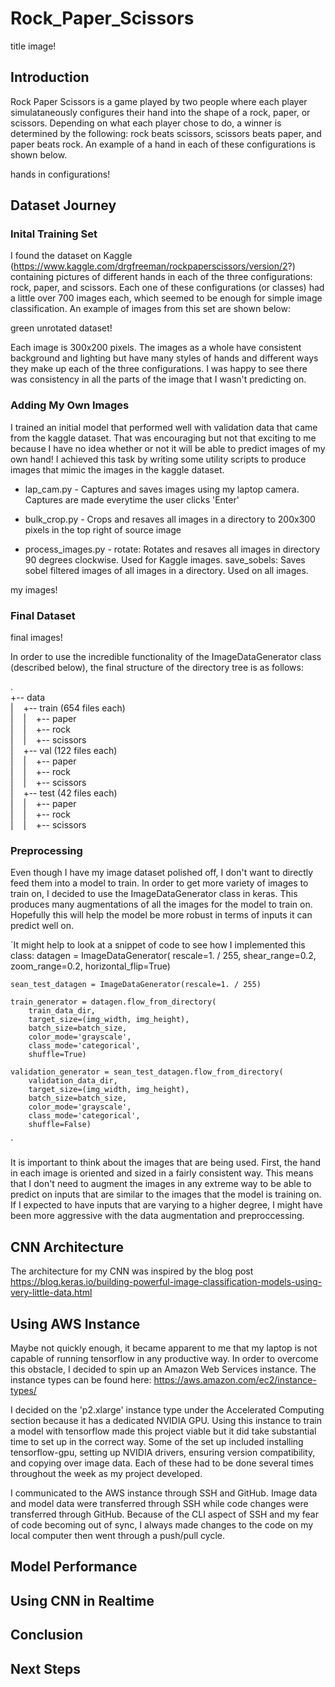 # Rock_Paper_Scissors

title image!

## Introduction

Rock Paper Scissors is a game played by two people where each player simulataneously configures their hand into the shape of a rock, paper, or scissors. Depending on what each player chose to do, a winner is determined by the following: rock beats scissors, scissors beats paper, and paper beats rock. An example of a hand in each of these configurations is shown below.

hands in configurations!

## Dataset Journey
### Inital Training Set

I found the dataset on Kaggle (https://www.kaggle.com/drgfreeman/rockpaperscissors/version/2?) containing pictures of different hands in each of the three configurations: rock, paper, and scissors. Each one of these configurations (or classes) had a little over 700 images each, which seemed to be enough for simple image classification. An example of images from this set are shown below:

green unrotated dataset!

Each image is 300x200 pixels. The images as a whole have consistent background and lighting but have many styles of hands and different ways they make up each of the three configurations. I was happy to see there was consistency in all the parts of the image that I wasn't predicting on.

### Adding My Own Images

I trained an initial model that performed well with validation data that came from the kaggle dataset. That was encouraging but not that exciting to me because I have no idea whether or not it will be able to predict images of my own hand! I achieved this task by writing some utility scripts to produce images that mimic the images in the kaggle dataset. 

- lap_cam.py - Captures and saves images using my laptop camera. Captures are made everytime the user clicks 'Enter'

- bulk_crop.py - Crops and resaves all images in a directory to 200x300 pixels in the top right of source image

- process_images.py - rotate: Rotates and resaves all images in directory 90 degrees clockwise. Used for Kaggle images.
                      save_sobels: Saves sobel filtered images of all images in a directory. Used on all images.

my images!

### Final Dataset

final images!

In order to use the incredible functionality of the ImageDataGenerator class (described below), the final structure of the directory tree is as follows:

.<br />
+-- data <br />
|&nbsp;&nbsp;&nbsp;&nbsp;+-- train (654 files each)<br /> 
|&nbsp;&nbsp;&nbsp;&nbsp;|&nbsp;&nbsp;&nbsp;&nbsp;+-- paper<br />
|&nbsp;&nbsp;&nbsp;&nbsp;|&nbsp;&nbsp;&nbsp;&nbsp;+-- rock<br />
|&nbsp;&nbsp;&nbsp;&nbsp;|&nbsp;&nbsp;&nbsp;&nbsp;+-- scissors<br />
|&nbsp;&nbsp;&nbsp;&nbsp;+-- val (122 files each)<br /> 
|&nbsp;&nbsp;&nbsp;&nbsp;|&nbsp;&nbsp;&nbsp;&nbsp;+-- paper<br />
|&nbsp;&nbsp;&nbsp;&nbsp;|&nbsp;&nbsp;&nbsp;&nbsp;+-- rock<br />
|&nbsp;&nbsp;&nbsp;&nbsp;|&nbsp;&nbsp;&nbsp;&nbsp;+-- scissors<br />
|&nbsp;&nbsp;&nbsp;&nbsp;+-- test (42 files each)<br /> 
|&nbsp;&nbsp;&nbsp;&nbsp;|&nbsp;&nbsp;&nbsp;&nbsp;+-- paper<br />
|&nbsp;&nbsp;&nbsp;&nbsp;|&nbsp;&nbsp;&nbsp;&nbsp;+-- rock<br />
|&nbsp;&nbsp;&nbsp;&nbsp;|&nbsp;&nbsp;&nbsp;&nbsp;+-- scissors<br />

### Preprocessing

Even though I have my image dataset polished off, I don't want to directly feed them into a model to train. In order to get more variety of images to train on, I decided to use the ImageDataGenerator class in keras. This produces many augmentations of all the images for the model to train on. Hopefully this will help the model be more robust in terms of inputs it can predict well on.



`It might help to look at a snippet of code to see how I implemented this class:
    datagen = ImageDataGenerator(
        rescale=1. / 255,
        shear_range=0.2,
        zoom_range=0.2,
        horizontal_flip=True)
        
    sean_test_datagen = ImageDataGenerator(rescale=1. / 255)

    train_generator = datagen.flow_from_directory(
        train_data_dir,
        target_size=(img_width, img_height),
        batch_size=batch_size,
        color_mode='grayscale',
        class_mode='categorical',
        shuffle=True)

    validation_generator = sean_test_datagen.flow_from_directory(
        validation_data_dir,
        target_size=(img_width, img_height),
        batch_size=batch_size,
        color_mode='grayscale',
        class_mode='categorical',
        shuffle=False)
`

It is important to think about the images that are being used. First, the hand in each image is oriented and sized in a fairly consistent way. This means that I don't need to augment the images in any extreme way to be able to predict on inputs that are similar to the images that the model is training on. If I expected to have inputs that are varying to a higher degree, I might have been more aggressive with the data augmentation and preproccessing.   

## CNN Architecture
The architecture for my CNN was inspired by the blog post https://blog.keras.io/building-powerful-image-classification-models-using-very-little-data.html

## Using AWS Instance
Maybe not quickly enough, it became apparent to me that my laptop is not capable of running tensorflow in any productive way. In order to overcome this obstacle, I decided to spin up an Amazon Web Services instance. The instance types can be found here: https://aws.amazon.com/ec2/instance-types/

I decided on the 'p2.xlarge' instance type under the Accelerated Computing section because it has a dedicated NVIDIA GPU. Using this instance to train a model with tensorflow made this project viable but it did take substantial time to set up in the correct way. Some of the set up included installing tensorflow-gpu, setting up NVIDIA drivers, ensuring version compatibility, and copying over image data. Each of these had to be done several times throughout the week as my project developed.

I communicated to the AWS instance through SSH and GitHub. Image data and model data were transferred through SSH while code changes were transferred through GitHub. Because of the CLI aspect of SSH and my fear of code becoming out of sync, I always made changes to the code on my local computer then went through a push/pull cycle.

## Model Performance

## Using CNN in Realtime

## Conclusion

## Next Steps

